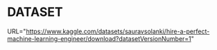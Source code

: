 # DATASET
URL="https://www.kaggle.com/datasets/sauravsolanki/hire-a-perfect-machine-learning-engineer/download?datasetVersionNumber=1"

